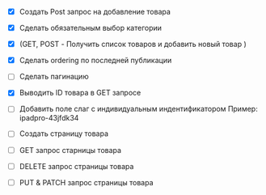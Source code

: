 - [X] Создать Post запрос на добавление товара
- [X] Сделать обязательным выбор категории 
- [X] (GET, POST - Получить список товаров и добавить новый товар )
- [X] Сделать ordering по последней публикации
- [ ] Сделать пагинацию
- [X] Выводить ID товара в GET запросе 

- [ ] Добавить поле слаг с индивидуальным индентификатором Пример: ipadpro-43jfdk34
- [ ] Создать страницу товара
- [ ] GET запрос старницы товара
- [ ] DELETE запрос страницы товара 
- [ ] PUT & PATCH запрос страницы товара 